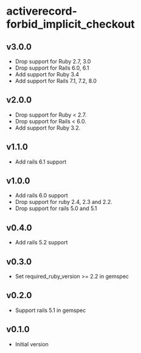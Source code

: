 # activerecord-forbid_implicit_checkout

## v3.0.0
- Drop support for Ruby 2.7, 3.0
- Drop support for Rails 6.0, 6.1
- Add support for Ruby 3.4
- Add support for Rails 7.1, 7.2, 8.0

## v2.0.0
- Drop support for Ruby < 2.7.
- Drop support for Rails < 6.0.
- Add support for Ruby 3.2.

## v1.1.0
- Add rails 6.1 support

## v1.0.0
- Add rails 6.0 support
- Drop support for ruby 2.4, 2.3 and 2.2.
- Drop support for rails 5.0 and 5.1

## v0.4.0
- Add rails 5.2 support

## v0.3.0
- Set required_ruby_version >= 2.2 in gemspec

## v0.2.0
- Support rails 5.1 in gemspec

## v0.1.0
- Initial version
